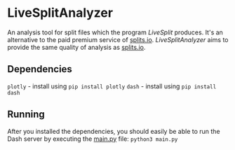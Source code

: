 # LiveSplitAnalyzer
An analysis tool for split files which the program *LiveSplit* produces. It's an alternative to the paid premium service of [splits.io](https://splits.io). *LiveSplitAnalyzer* aims to provide the same quality of analysis as [splits.io](https://splits.io).

## Dependencies
`plotly` - install using `pip install plotly`
`dash` - install using `pip install dash`

## Running
After you installed the dependencies, you should easily be able to run the Dash server by executing the [main.py](main.py) file: `python3 main.py`